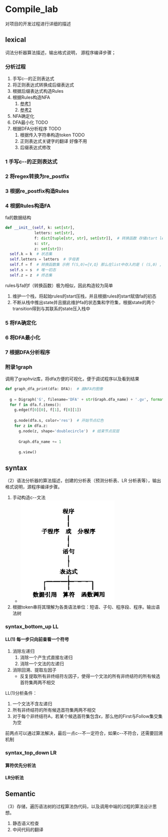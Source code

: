 # Compile_lab

对项目的开发过程进行详细的描述

## lexical

词法分析器算法描述，输出格式说明， 源程序编译步骤；

### 分析过程

1. 手写c--的正则表达式
2. 将正则表达式转换成后缀表达式
3. 根据后缀表达式构造Rules
4. 根据Rules构造NFA
    1. [参考1](https://blog.csdn.net/m0_52293362/article/details/126368664?ops_request_misc=%257B%2522request%255Fid%2522%253A%2522166575589816782417024237%2522%252C%2522scm%2522%253A%252220140713.130102334.pc%255Fall.%2522%257D&request_id=166575589816782417024237&biz_id=0&utm_medium=distribute.pc_search_result.none-task-blog-2~all~first_rank_ecpm_v1~rank_v31_ecpm-7-126368664-null-null.142^v56^control,201^v3^control&utm_term=%E6%AD%A3%E5%88%99%E8%A1%A8%E8%BE%BE%E5%BC%8F%E6%9E%84%E9%80%A0nfa&spm=1018.2226.3001.4187)
    2. [参考2](https://blog.csdn.net/tch3430493902/article/details/102489344?spm=1001.2101.3001.6650.7&utm_medium=distribute.pc_relevant.none-task-blog-2%7Edefault%7EBlogCommendFromBaidu%7ERate-7-102489344-blog-102981220.t0_edu_mix&depth_1-utm_source=distribute.pc_relevant.none-task-blog-2%7Edefault%7EBlogCommendFromBaidu%7ERate-7-102489344-blog-102981220.t0_edu_mix&utm_relevant_index=14)
5. NFA确定化
6. DFA最小化 TODO
7. 根据DFA分析程序 TODO
    1. 根据传入字符串构造token TODO
    2. 正则表达式关键字的翻译 好像不用
    3. 后缀表达式修改

### 1 手写c--的正则表达式

### 2 将regex转换为re_postfix

### 3 根据re_postfix构造Rules

### 4 根据Rules构造FA

fa的数据结构

```python
def __init__(self, k: set[str],
             letters: set[str],
             f: dict[tuple[str, str], set[str]],  # 转换函数 存储start letter ends
             s: str,
             z: set[str]):
  self.k = k  # 状态集
  self.letters = letters  # 字母表
  self.f = f  # 转换函数集 示例 f(S,0)={V,Q} 那么在list中存入的是 ( (S,0) , [V,Q] )
  self.s = s  # 唯一初态
  self.z = z  # 终态集
```

rules与fa的f（转换函数）极为相似，因此构造较为简单

1. 维护一个栈，将起始rules的start压栈，并且根据rules的start赋值fa的初态
2. 不断从栈中推出state并且据此维护fa的状态集和字符集，根据state的两个transition得到与其联系的state压入栈中

### 5 将FA确定化

### 6 将DFA最小化

### 7 根据DFA分析程序

### 附录1graph

调用了graphviz库，将dfa方便的可视化，便于调试程序以及看到结果

```python
def graph_dfa_print(dfa: DFA):  # 画NFA的图像

  g = Digraph('G', filename='DFA' + str(Graph.dfa_name) + '.gv', format='png')
  for f in dfa.f.items():
    g.edge(f[0][0], f[1], f[0][1])

    g.node(dfa.s, color='res')  # 开始节点红色
    for z in dfa.z:
      g.node(z, shape='doublecircle')  # 结束节点双层

      Graph.dfa_name += 1

      g.view()
```

## syntax

（2）语法分析器的算法描述，创建的分析表（预测分析表、LR 分析表等），输出格式说明，源程序编译步骤。

1. 手动构造c--文法
    - ![image-20221020200324493](README.assets/image-20221020200324493.png)
2. 根据token串将其理解为各类语法单位：短语、子句、程序段、程序。输出语法树

### syntax_bottom_up LL

#### LL(1) 每一步只向前查看一个符号

1. 消除左递归
    1. 消除一个产生式直接左递归
    2. 消除一个文法的左递归
2. 消除回溯、提取左因子
    - 反复提取所有非终结符左因子，使得一个文法的所有非终结符的所有候选首符集两两不相交


LL(1)分析条件：

1. 一个文法不含左递归
2. 所有非终结符的所有候选首符集两两不相交
3. 对于每个非终结符A，若某个候选首符集包含$\epsilon$，那么他的First与Follow集交集为空

前两点可以通过算法解决，最后一点c--不一定符合，如果c--不符合，还需要回溯机制

### syntax_top_down LR

#### 算符优先分析法

#### LR分析法

## Semantic

（3）存储，遍历语法树的过程算法伪代码，以及调用中端的过程的算法设计思想。 

1. 静态语义检查
2. 中间代码的翻译